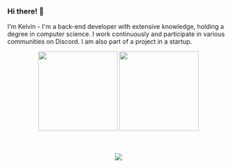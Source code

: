 ### Hi there! 👋

I'm Kelvin - I'm  a back-end developer with extensive knowledge, holding a degree in computer science. I work continuously and participate in various communities on Discord. I am also part of a project in a startup.
<div align = "center">
   <img height="180em" src="https://github-readme-stats.vercel.app/api?username=kelvinbatista&show_icons=true&theme=tokyonight"/>
   <img height="180em" src="https://github-readme-stats.vercel.app/api/top-langs/?username=kelvinbatista&layout=compact&theme=tokyonight"/>
</div>
<br>
<br>
<p align="center">
  <a href="https://skillicons.dev">
    <img src="https://skillicons.dev/icons?i=git,github,py,javascript,nodejs,html,css,vscode,vercel,mysql" />
  </a>
</p>

